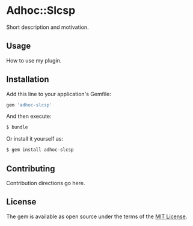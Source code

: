 # Adhoc::Slcsp
Short description and motivation.

## Usage
How to use my plugin.

## Installation
Add this line to your application's Gemfile:

```ruby
gem 'adhoc-slcsp'
```

And then execute:
```bash
$ bundle
```

Or install it yourself as:
```bash
$ gem install adhoc-slcsp
```

## Contributing
Contribution directions go here.

## License
The gem is available as open source under the terms of the [MIT License](https://opensource.org/licenses/MIT).
